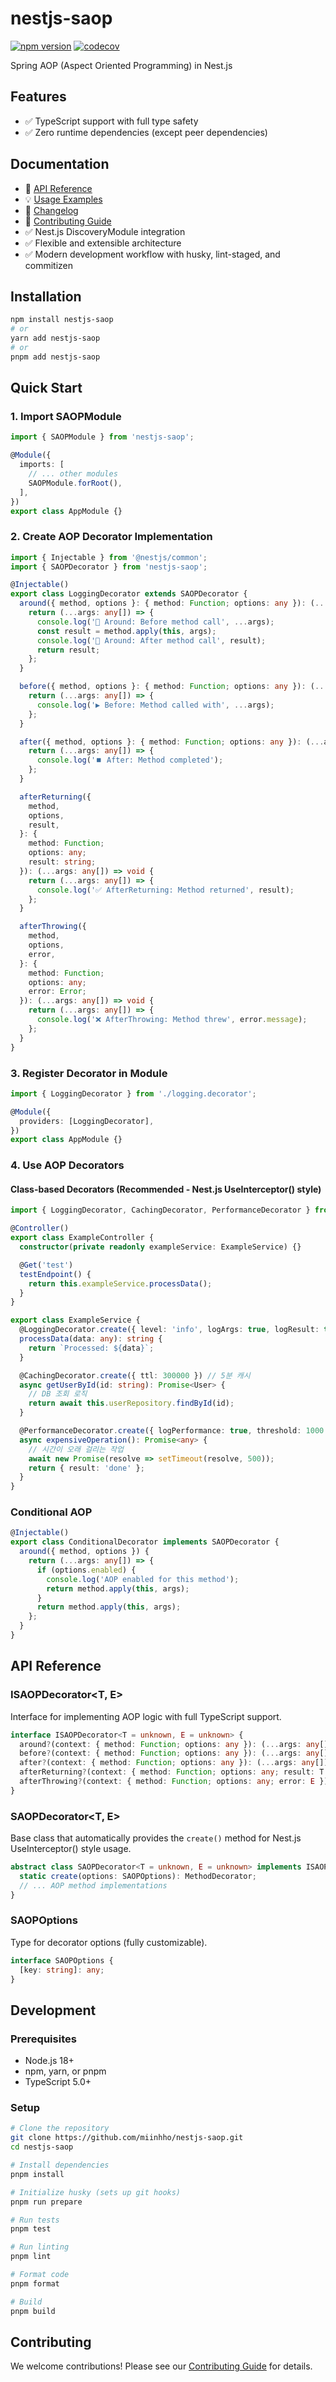 # nestjs-saop

[![npm version](https://badge.fury.io/js/nestjs-saop.svg)](https://badge.fury.io/js/nestjs-saop)
[![codecov](https://codecov.io/github/miinhho/nestjs-saop/graph/badge.svg?token=XXUGSS0MWV)](https://codecov.io/github/miinhho/nestjs-saop)

Spring AOP (Aspect Oriented Programming) in Nest.js

## Features

- ✅ TypeScript support with full type safety
- ✅ Zero runtime dependencies (except peer dependencies)

## Documentation

- 📖 [API Reference](./docs/api.md)
- 💡 [Usage Examples](./docs/examples.md)
- 📝 [Changelog](./docs/CHANGELOG.md)
- 🔧 [Contributing Guide](./CONTRIBUTING.md)
- ✅ Nest.js DiscoveryModule integration
- ✅ Flexible and extensible architecture
- ✅ Modern development workflow with husky, lint-staged, and commitizen

## Installation

```bash
npm install nestjs-saop
# or
yarn add nestjs-saop
# or
pnpm add nestjs-saop
```

## Quick Start

### 1. Import SAOPModule

```ts
import { SAOPModule } from 'nestjs-saop';

@Module({
  imports: [
    // ... other modules
    SAOPModule.forRoot(),
  ],
})
export class AppModule {}
```

### 2. Create AOP Decorator Implementation

```ts
import { Injectable } from '@nestjs/common';
import { SAOPDecorator } from 'nestjs-saop';

@Injectable()
export class LoggingDecorator extends SAOPDecorator {
  around({ method, options }: { method: Function; options: any }): (...args: any[]) => string {
    return (...args: any[]) => {
      console.log('🔄 Around: Before method call', ...args);
      const result = method.apply(this, args);
      console.log('🔄 Around: After method call', result);
      return result;
    };
  }

  before({ method, options }: { method: Function; options: any }): (...args: any[]) => void {
    return (...args: any[]) => {
      console.log('▶️ Before: Method called with', ...args);
    };
  }

  after({ method, options }: { method: Function; options: any }): (...args: any[]) => void {
    return (...args: any[]) => {
      console.log('⏹️ After: Method completed');
    };
  }

  afterReturning({
    method,
    options,
    result,
  }: {
    method: Function;
    options: any;
    result: string;
  }): (...args: any[]) => void {
    return (...args: any[]) => {
      console.log('✅ AfterReturning: Method returned', result);
    };
  }

  afterThrowing({
    method,
    options,
    error,
  }: {
    method: Function;
    options: any;
    error: Error;
  }): (...args: any[]) => void {
    return (...args: any[]) => {
      console.log('❌ AfterThrowing: Method threw', error.message);
    };
  }
}
```

### 3. Register Decorator in Module

```ts
import { LoggingDecorator } from './logging.decorator';

@Module({
  providers: [LoggingDecorator],
})
export class AppModule {}
```

### 4. Use AOP Decorators

#### Class-based Decorators (Recommended - Nest.js UseInterceptor() style)

```ts
import { LoggingDecorator, CachingDecorator, PerformanceDecorator } from 'example-path';

@Controller()
export class ExampleController {
  constructor(private readonly exampleService: ExampleService) {}

  @Get('test')
  testEndpoint() {
    return this.exampleService.processData();
  }
}

export class ExampleService {
  @LoggingDecorator.create({ level: 'info', logArgs: true, logResult: true })
  processData(data: any): string {
    return `Processed: ${data}`;
  }

  @CachingDecorator.create({ ttl: 300000 }) // 5분 캐시
  async getUserById(id: string): Promise<User> {
    // DB 조회 로직
    return await this.userRepository.findById(id);
  }

  @PerformanceDecorator.create({ logPerformance: true, threshold: 1000 })
  async expensiveOperation(): Promise<any> {
    // 시간이 오래 걸리는 작업
    await new Promise(resolve => setTimeout(resolve, 500));
    return { result: 'done' };
  }
}
```

### Conditional AOP

```ts
@Injectable()
export class ConditionalDecorator implements SAOPDecorator {
  around({ method, options }) {
    return (...args: any[]) => {
      if (options.enabled) {
        console.log('AOP enabled for this method');
        return method.apply(this, args);
      }
      return method.apply(this, args);
    };
  }
}
```

## API Reference

### ISAOPDecorator<T, E>

Interface for implementing AOP logic with full TypeScript support.

```ts
interface ISAOPDecorator<T = unknown, E = unknown> {
  around?(context: { method: Function; options: any }): (...args: any[]) => T;
  before?(context: { method: Function; options: any }): (...args: any[]) => void;
  after?(context: { method: Function; options: any }): (...args: any[]) => void;
  afterReturning?(context: { method: Function; options: any; result: T }): (...args: any[]) => void;
  afterThrowing?(context: { method: Function; options: any; error: E }): (...args: any[]) => void;
}
```

### SAOPDecorator<T, E>

Base class that automatically provides the `create()` method for Nest.js UseInterceptor() style usage.

```ts
abstract class SAOPDecorator<T = unknown, E = unknown> implements ISAOPDecorator<T, E> {
  static create(options: SAOPOptions): MethodDecorator;
  // ... AOP method implementations
}
```

### SAOPOptions

Type for decorator options (fully customizable).

```ts
interface SAOPOptions {
  [key: string]: any;
}
```

## Development

### Prerequisites

- Node.js 18+
- npm, yarn, or pnpm
- TypeScript 5.0+

### Setup

```bash
# Clone the repository
git clone https://github.com/miinhho/nestjs-saop.git
cd nestjs-saop

# Install dependencies
pnpm install

# Initialize husky (sets up git hooks)
pnpm run prepare

# Run tests
pnpm test

# Run linting
pnpm lint

# Format code
pnpm format

# Build
pnpm build
```

## Contributing

We welcome contributions! Please see our [Contributing Guide](CONTRIBUTING.md) for details.
